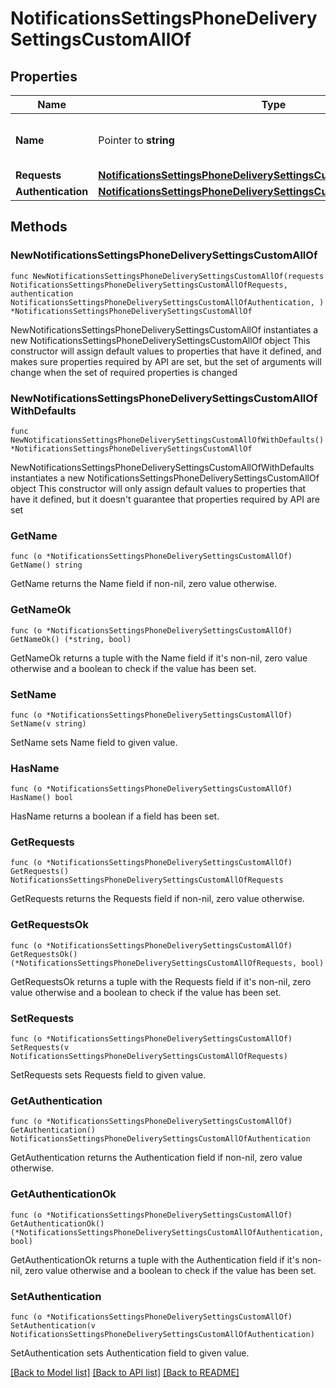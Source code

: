 # NotificationsSettingsPhoneDeliverySettingsCustomAllOf

## Properties

Name | Type | Description | Notes
------------ | ------------- | ------------- | -------------
**Name** | Pointer to **string** | The customer provider&#39;s name. | [optional] 
**Requests** | [**NotificationsSettingsPhoneDeliverySettingsCustomAllOfRequests**](NotificationsSettingsPhoneDeliverySettingsCustomAllOfRequests.md) |  | 
**Authentication** | [**NotificationsSettingsPhoneDeliverySettingsCustomAllOfAuthentication**](NotificationsSettingsPhoneDeliverySettingsCustomAllOfAuthentication.md) |  | 

## Methods

### NewNotificationsSettingsPhoneDeliverySettingsCustomAllOf

`func NewNotificationsSettingsPhoneDeliverySettingsCustomAllOf(requests NotificationsSettingsPhoneDeliverySettingsCustomAllOfRequests, authentication NotificationsSettingsPhoneDeliverySettingsCustomAllOfAuthentication, ) *NotificationsSettingsPhoneDeliverySettingsCustomAllOf`

NewNotificationsSettingsPhoneDeliverySettingsCustomAllOf instantiates a new NotificationsSettingsPhoneDeliverySettingsCustomAllOf object
This constructor will assign default values to properties that have it defined,
and makes sure properties required by API are set, but the set of arguments
will change when the set of required properties is changed

### NewNotificationsSettingsPhoneDeliverySettingsCustomAllOfWithDefaults

`func NewNotificationsSettingsPhoneDeliverySettingsCustomAllOfWithDefaults() *NotificationsSettingsPhoneDeliverySettingsCustomAllOf`

NewNotificationsSettingsPhoneDeliverySettingsCustomAllOfWithDefaults instantiates a new NotificationsSettingsPhoneDeliverySettingsCustomAllOf object
This constructor will only assign default values to properties that have it defined,
but it doesn't guarantee that properties required by API are set

### GetName

`func (o *NotificationsSettingsPhoneDeliverySettingsCustomAllOf) GetName() string`

GetName returns the Name field if non-nil, zero value otherwise.

### GetNameOk

`func (o *NotificationsSettingsPhoneDeliverySettingsCustomAllOf) GetNameOk() (*string, bool)`

GetNameOk returns a tuple with the Name field if it's non-nil, zero value otherwise
and a boolean to check if the value has been set.

### SetName

`func (o *NotificationsSettingsPhoneDeliverySettingsCustomAllOf) SetName(v string)`

SetName sets Name field to given value.

### HasName

`func (o *NotificationsSettingsPhoneDeliverySettingsCustomAllOf) HasName() bool`

HasName returns a boolean if a field has been set.

### GetRequests

`func (o *NotificationsSettingsPhoneDeliverySettingsCustomAllOf) GetRequests() NotificationsSettingsPhoneDeliverySettingsCustomAllOfRequests`

GetRequests returns the Requests field if non-nil, zero value otherwise.

### GetRequestsOk

`func (o *NotificationsSettingsPhoneDeliverySettingsCustomAllOf) GetRequestsOk() (*NotificationsSettingsPhoneDeliverySettingsCustomAllOfRequests, bool)`

GetRequestsOk returns a tuple with the Requests field if it's non-nil, zero value otherwise
and a boolean to check if the value has been set.

### SetRequests

`func (o *NotificationsSettingsPhoneDeliverySettingsCustomAllOf) SetRequests(v NotificationsSettingsPhoneDeliverySettingsCustomAllOfRequests)`

SetRequests sets Requests field to given value.


### GetAuthentication

`func (o *NotificationsSettingsPhoneDeliverySettingsCustomAllOf) GetAuthentication() NotificationsSettingsPhoneDeliverySettingsCustomAllOfAuthentication`

GetAuthentication returns the Authentication field if non-nil, zero value otherwise.

### GetAuthenticationOk

`func (o *NotificationsSettingsPhoneDeliverySettingsCustomAllOf) GetAuthenticationOk() (*NotificationsSettingsPhoneDeliverySettingsCustomAllOfAuthentication, bool)`

GetAuthenticationOk returns a tuple with the Authentication field if it's non-nil, zero value otherwise
and a boolean to check if the value has been set.

### SetAuthentication

`func (o *NotificationsSettingsPhoneDeliverySettingsCustomAllOf) SetAuthentication(v NotificationsSettingsPhoneDeliverySettingsCustomAllOfAuthentication)`

SetAuthentication sets Authentication field to given value.



[[Back to Model list]](../README.md#documentation-for-models) [[Back to API list]](../README.md#documentation-for-api-endpoints) [[Back to README]](../README.md)


